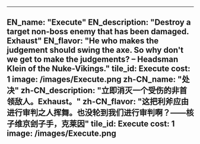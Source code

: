 ---

EN_name: "Execute"
EN_description: "Destroy a target non-boss enemy that has been damaged.  Exhaust"
EN_flavor: "He who makes the judgement should swing the axe. So why don't we get to make the judgements? – Headsman Klein of the Nuke-Vikings."
tile_id: Execute
cost: 1
image: /images/Execute.png
zh-CN_name: "处决"
zh-CN_description: "立即消灭一个受伤的非首领敌人。Exhaust。"
zh-CN_flavor: "这把利斧应由进行审判之人挥舞。也没轮到我们进行审判啊？——核子维京刽子手，克莱因"
tile_id: Execute
cost: 1
image: /images/Execute.png
---